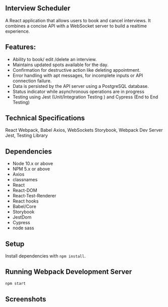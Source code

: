 ## Interview Scheduler

A React application that allows users to book and cancel interviews. It combines a concise API with a WebSocket server to build a realtime experience.

## Features: 

- Ability to book/ edit /delete an interview.
- Maintains updated spots available for the day.
- Confirmation for destructive action like deleting appointment.
- Error handling with apt messages, for incomplete inputs or API connection failure.
- Data is persisted by the API server using a PostgreSQL database.
- Status indicator while asynchronous operations are in progress
- Testing using Jest (Unit/Integration Testing ) and Cypress (End to End Testing)

## Technical Specifications
React
Webpack, Babel
Axios, WebSockets
Storybook, Webpack Dev Server 
Jest, Testing Library

## Dependencies

- Node 10.x or above
- NPM 5.x or above
- Axios 
- classnames
- React
- React-DOM
- React-Test-Renderer
- React hooks
- Babel/Core
- Storybook
- JestDom
- Cypress
- node sass

## Setup

Install dependencies with `npm install`.

## Running Webpack Development Server

```sh
npm start
```

## Screenshots

![]()

![]()

![]()

![]()